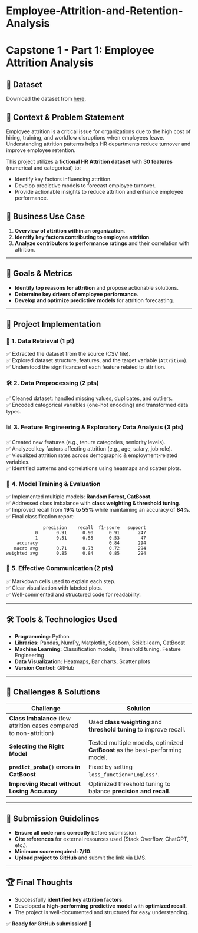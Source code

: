 # Employee-Attrition-and-Retention-Analysis
# Capstone 1 - Part 1: Employee Attrition Analysis

## 📂 Dataset
Download the dataset from [here](#).

## 📌 Context & Problem Statement
Employee attrition is a critical issue for organizations due to the high cost of hiring, training, and workflow disruptions when employees leave. Understanding attrition patterns helps HR departments reduce turnover and improve employee retention.

This project utilizes a **fictional HR Attrition dataset** with **30 features** (numerical and categorical) to:
- Identify key factors influencing attrition.
- Develop predictive models to forecast employee turnover.
- Provide actionable insights to reduce attrition and enhance employee performance.

## 🏢 Business Use Case
1. **Overview of attrition within an organization**.
2. **Identify key factors contributing to employee attrition**.
3. **Analyze contributors to performance ratings** and their correlation with attrition.

---
## 🎯 Goals & Metrics
- **Identify top reasons for attrition** and propose actionable solutions.
- **Determine key drivers of employee performance**.
- **Develop and optimize predictive models** for attrition forecasting.

---
## 🚀 Project Implementation

### **📌 1. Data Retrieval (1 pt)**
✅ Extracted the dataset from the source (CSV file).  
✅ Explored dataset structure, features, and the target variable (`Attrition`).  
✅ Understood the significance of each feature related to attrition.  

### **🛠 2. Data Preprocessing (2 pts)**
✅ Cleaned dataset: handled missing values, duplicates, and outliers.  
✅ Encoded categorical variables (one-hot encoding) and transformed data types.  

### **📊 3. Feature Engineering & Exploratory Data Analysis (3 pts)**
✅ Created new features (e.g., tenure categories, seniority levels).  
✅ Analyzed key factors affecting attrition (e.g., age, salary, job role).  
✅ Visualized attrition rates across demographic & employment-related variables.  
✅ Identified patterns and correlations using heatmaps and scatter plots.  

### **🤖 4. Model Training & Evaluation**
✅ Implemented multiple models: **Random Forest, CatBoost**.  
✅ Addressed class imbalance with **class weighting & threshold tuning**.  
✅ Improved recall from **19% to 55%** while maintaining an accuracy of **84%**.  
✅ Final classification report:

```plaintext
              precision    recall  f1-score   support
           0       0.91      0.90      0.91       247
           1       0.51      0.55      0.53        47
    accuracy                           0.84       294
   macro avg       0.71      0.73      0.72       294
weighted avg       0.85      0.84      0.85       294
```

### **📢 5. Effective Communication (2 pts)**
✅ Markdown cells used to explain each step.  
✅ Clear visualization with labeled plots.  
✅ Well-commented and structured code for readability.  

---
## 🛠️ Tools & Technologies Used
- **Programming:** Python
- **Libraries:** Pandas, NumPy, Matplotlib, Seaborn, Scikit-learn, CatBoost
- **Machine Learning:** Classification models, Threshold tuning, Feature Engineering
- **Data Visualization:** Heatmaps, Bar charts, Scatter plots
- **Version Control:** GitHub

---
## 📌 Challenges & Solutions
| **Challenge** | **Solution** |
|--------------|-------------|
| **Class Imbalance** (few attrition cases compared to non-attrition) | Used **class weighting** and **threshold tuning** to improve recall. |
| **Selecting the Right Model** | Tested multiple models, optimized **CatBoost** as the best-performing model. |
| **`predict_proba()` errors in CatBoost** | Fixed by setting `loss_function='Logloss'`. |
| **Improving Recall without Losing Accuracy** | Optimized threshold tuning to balance **precision and recall**. |

---
## 📌 Submission Guidelines
- **Ensure all code runs correctly** before submission.
- **Cite references** for external resources used (Stack Overflow, ChatGPT, etc.).
- **Minimum score required:** **7/10**.
- **Upload project to GitHub** and submit the link via LMS.

---
## 🏆 Final Thoughts
- Successfully **identified key attrition factors**.
- Developed a **high-performing predictive model** with **optimized recall**.
- The project is well-documented and structured for easy understanding.

✅ **Ready for GitHub submission!** 🚀

